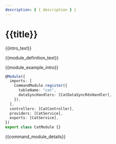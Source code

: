 ```yaml
---
description: { { description } }
---
```


# {{title}}

{{intro_text}}

{{module_definition_text}}

{{module_example_intro}}

```ts
@Module({
  imports: [
    CommandModule.register({
      tableName: "cat",
      dataSyncHandlers: [CatDataSyncRdsHandler],
    }),
  ],
  controllers: [CatController],
  providers: [CatService],
  exports: [CatService],
})
export class CatModule {}
```

{{command_module_details}}
